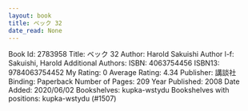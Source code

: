 ```yaml
---
layout: book
title: ベック 32
date_read: None
---
```


Book Id: 2783958
Title: ベック 32
Author: Harold Sakuishi
Author l-f: Sakuishi, Harold
Additional Authors: 
ISBN: 4063754456
ISBN13: 9784063754452
My Rating: 0
Average Rating: 4.34
Publisher: 講談社
Binding: Paperback
Number of Pages: 209
Year Published: 2008
Date Added: 2020/06/02
Bookshelves: kupka-wstydu
Bookshelves with positions: kupka-wstydu (#1507)

